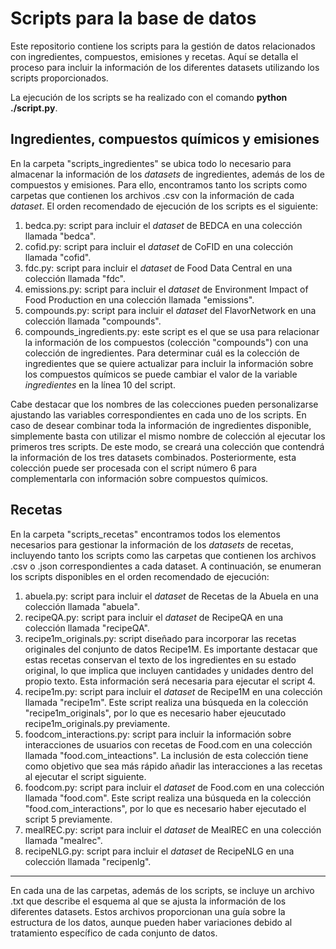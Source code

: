 # Scripts para la base de datos

Este repositorio contiene los scripts para la gestión de datos relacionados con ingredientes, compuestos, emisiones y recetas. Aquí se detalla el proceso para incluir la información de los diferentes datasets utilizando los scripts proporcionados.

La ejecución de los scripts se ha realizado con el comando **python ./script.py**.

## Ingredientes, compuestos químicos y emisiones

En la carpeta "scripts_ingredientes" se ubica todo lo necesario para almacenar la información de los *datasets* de ingredientes, además de los de compuestos y emisiones. Para ello, encontramos tanto los scripts como carpetas que contienen los archivos .csv con la información de cada *dataset*. El orden recomendado de ejecución de los scripts es el siguiente:

1. bedca.py: script para incluir el *dataset* de BEDCA en una colección llamada "bedca".
2. cofid.py: script para incluir el *dataset* de CoFID en una colección llamada "cofid".
3. fdc.py: script para incluir el *dataset* de Food Data Central en una colección llamada "fdc".
4. emissions.py: script para incluir el *dataset* de Environment Impact of Food Production en una colección llamada "emissions".
5. compounds.py: script para incluir el *dataset* del FlavorNetwork en una colección llamada "compounds".
6. compounds_ingredients.py: este script es el que se usa para relacionar la información de los compuestos (colección "compounds") con una colección de ingredientes. Para determinar cuál es la colección de ingredientes que se quiere actualizar para incluir la información sobre los compuestos químicos se puede cambiar el valor de la variable *ingredientes* en la línea 10 del script.

Cabe destacar que los nombres de las colecciones pueden personalizarse ajustando las variables correspondientes en cada uno de los scripts. En caso de desear combinar toda la información de ingredientes disponible, simplemente basta con utilizar el mismo nombre de colección al ejecutar los primeros tres scripts. De este modo, se creará una colección que contendrá la información de los tres datasets combinados. Posteriormente, esta colección puede ser procesada con el script número 6 para complementarla con información sobre compuestos químicos.

## Recetas

En la carpeta "scripts_recetas" encontramos todos los elementos necesarios para gestionar la información de los *datasets* de recetas, incluyendo tanto los scripts como las carpetas que contienen los archivos .csv o .json correspondientes a cada dataset. A continuación, se enumeran los scripts disponibles en el orden recomendado de ejecución:

1. abuela.py: script para incluir el *dataset* de Recetas de la Abuela en una colección llamada "abuela".
2. recipeQA.py: script para incluir el *dataset* de RecipeQA en una colección llamada "recipeQA".
3. recipe1m_originals.py: script diseñado para incorporar las recetas originales del conjunto de datos Recipe1M. Es importante destacar que estas recetas conservan el texto de los ingredientes en su estado original, lo que implica que incluyen cantidades y unidades dentro del propio texto. Esta información será necesaria para ejecutar el script 4.
4. recipe1m.py: script para incluir el *dataset* de Recipe1M en una colección llamada "recipe1m". Este script realiza una búsqueda en la colección "recipe1m_originals", por lo que es necesario haber ejeucutado recipe1m_originals.py previamente.
5. foodcom_interactions.py: script para incluir la información sobre interacciones de usuarios con recetas de Food.com en una colección llamada "food.com_inteactions". La inclusión de esta colección tiene como objetivo que sea más rápido añadir las interacciones a las recetas al ejecutar el script siguiente.
6. foodcom.py: script para incluir el *dataset* de Food.com en una colección llamada "food.com". Este script realiza una búsqueda en la colección "food.com_interactions", por lo que es necesario haber ejecutado el script 5 previamente.
7. mealREC.py: script para incluir el *dataset* de MealREC en una colección llamada "mealrec".
8. recipeNLG.py: script para incluir el *dataset* de RecipeNLG en una colección llamada "recipenlg".

---

En cada una de las carpetas, además de los scripts, se incluye un archivo .txt que describe el esquema al que se ajusta la información de los diferentes datasets. Estos archivos proporcionan una guía sobre la estructura de los datos, aunque pueden haber variaciones debido al tratamiento específico de cada conjunto de datos.
